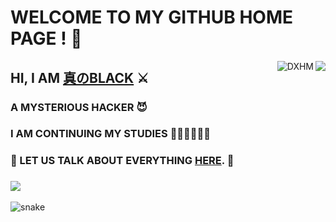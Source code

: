 # WELCOME TO MY GITHUB HOME PAGE ! 👋



<img align='right' src='https://github-readme-stats.vercel.app/api?username=DXHM&show_icons=true&&theme=default&hide=["contribs"]&&hide_title=true' /> 
<p><img align="right" src="https://github-readme-streak-stats.herokuapp.com/?user=DXHM" alt="DXHM" /></p>

## HI, I AM [真のBLACK](https://pureblack.eu.org/about) ⚔
### A MYSTERIOUS HACKER 😈
### I AM CONTINUING MY STUDIES 👨🏻‍💻👩🏻‍💻

### 💬 LET US TALK ABOUT EVERYTHING [HERE](https://github.com/DXHM/DXHM/issues). 🤤

### ![](https://visitor-badge.laobi.icu/badge?page_id=DXHM.DXHM)



![snake](https://raw.githubusercontent.com/DXHM/DXHM/main/assets/github-contribution-grid-snake.svg)